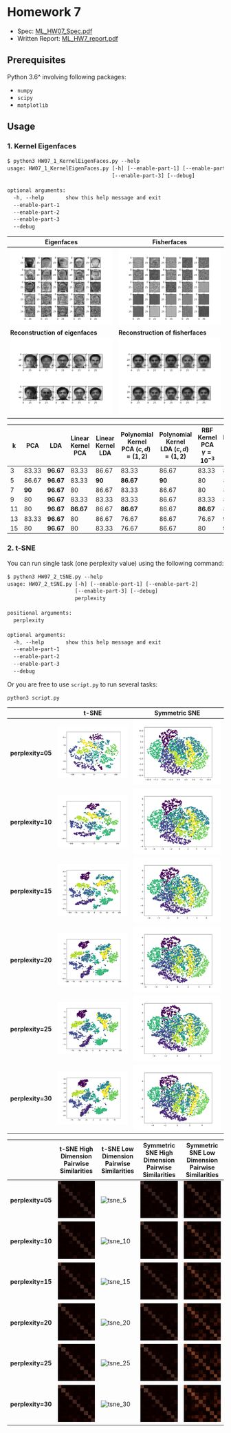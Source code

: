 # Homework 7

- Spec: [ML_HW07_Spec.pdf](./ML_HW07_Spec.pdf)
- Written Report: [ML_HW7_report.pdf](./ML_HW7_report.pdf)

## Prerequisites

Python 3.6^ involving following packages:

- `numpy`
- `scipy`
- `matplotlib`

## Usage

### 1. Kernel Eigenfaces

```txt
$ python3 HW07_1_KernelEigenFaces.py --help
usage: HW07_1_KernelEigenFaces.py [-h] [--enable-part-1] [--enable-part-2]
                                  [--enable-part-3] [--debug]

optional arguments:
  -h, --help       show this help message and exit
  --enable-part-1
  --enable-part-2
  --enable-part-3
  --debug
```

| Eigenfaces                                                   | Fisherfaces                                                    |
| ------------------------------------------------------------ | -------------------------------------------------------------- |
| ![eigenfaces](images/eigenfaces.png)                         | ![fisherfaces](images/fisherfaces.png)                         |
| **Reconstruction of eigenfaces**                             | **Reconstruction of fisherfaces**                              |
| ![eigenfaces_reconstruct](images/eigenfaces_reconstruct.png) | ![fisherfaces_reconstruct](images/fisherfaces_reconstruct.png) |

| k   | PCA    | LDA       | Linear Kernel PCA | Linear Kernel LDA | Polynomial Kernel PCA $(c, d) = (1, 2)$ | Polynomial Kernel LDA $(c, d) = (1, 2)$ | RBF Kernel PCA $\gamma=10^{-3}$ | RBF Kernel LDA $\gamma=10^{-3}$ |
| --- | ------ | --------- | ----------------- | ----------------- | --------------------------------------- | --------------------------------------- | ------------------------------- | ------------------------------- |
| 3   | 83.33  | **96.67** | 83.33             | 86.67             | 83.33                                   | 86.67                                   | 83.33                           | 86.67                           |
| 5   | 86.67  | **96.67** | 83.33             | **90**            | **86.67**                               | **90**                                  | 80                              | 86.67                           |
| 7   | **90** | **96.67** | 80                | 86.67             | 83.33                                   | 86.67                                   | 80                              | 86.67                           |
| 9   | 80     | **96.67** | 83.33             | 83.33             | 83.33                                   | 86.67                                   | 83.33                           | 86.67                           |
| 11  | 80     | **96.67** | **86.67**         | 86.67             | **86.67**                               | 86.67                                   | **86.67**                       | 86.67                           |
| 13  | 83.33  | **96.67** | 80                | 86.67             | 76.67                                   | 86.67                                   | 76.67                           | **90**                          |
| 15  | 80     | **96.67** | 80                | 83.33             | 76.67                                   | 86.67                                   | 80                              | **90**                          |

### 2. t-SNE

You can run single task (one perplexity value) using the following command:

```txt
$ python3 HW07_2_tSNE.py --help
usage: HW07_2_tSNE.py [-h] [--enable-part-1] [--enable-part-2]
                      [--enable-part-3] [--debug]
                      perplexity

positional arguments:
  perplexity

optional arguments:
  -h, --help       show this help message and exit
  --enable-part-1
  --enable-part-2
  --enable-part-3
  --debug
```

Or you are free to use `script.py` to run several tasks:

```txt
python3 script.py
```

|                   | t-SNE                                                | Symmetric SNE                                        |
| ----------------- | ---------------------------------------------------- | ---------------------------------------------------- |
| **perplexity=05** | [![tsne_5](images/tsne_5.png)](images/tsne_5.gif)    | [![ssne_5](images/ssne_5.png)](images/ssne_5.gif)    |
| **perplexity=10** | [![tsne_10](images/tsne_10.png)](images/tsne_10.gif) | [![ssne_10](images/ssne_10.png)](images/ssne_10.gif) |
| **perplexity=15** | [![tsne_15](images/tsne_15.png)](images/tsne_15.gif) | [![ssne_15](images/ssne_15.png)](images/ssne_15.gif) |
| **perplexity=20** | [![tsne_20](images/tsne_20.png)](images/tsne_20.gif) | [![ssne_20](images/ssne_20.png)](images/ssne_20.gif) |
| **perplexity=25** | [![tsne_25](images/tsne_25.png)](images/tsne_25.gif) | [![ssne_25](images/ssne_25.png)](images/ssne_25.gif) |
| **perplexity=30** | [![tsne_30](images/tsne_30.png)](images/tsne_30.gif) | [![ssne_30](images/ssne_30.png)](images/ssne_30.gif) |

|                   | t-SNE High Dimension Pairwise Similarities | t-SNE Low Dimension Pairwise Similarities | Symmetric SNE High Dimension Pairwise Similarities | Symmetric SNE Low Dimension Pairwise Similarities |
| ----------------- | ------------------------------------------ | ----------------------------------------- | -------------------------------------------------- | ------------------------------------------------- |
| **perplexity=05** | ![tsne_5](images/tsne_5_hd.png)            | ![tsne_5](images/tsne_5_ld.png)           | ![ssne_5](images/ssne_5_hd.png)                    | ![ssne_5](images/ssne_5_ld.png)                   |
| **perplexity=10** | ![tsne_10](images/tsne_10_hd.png)          | ![tsne_10](images/tsne_10_ld.png)         | ![ssne_10](images/ssne_10_hd.png)                  | ![ssne_10](images/ssne_10_ld.png)                 |
| **perplexity=15** | ![tsne_15](images/tsne_15_hd.png)          | ![tsne_15](images/tsne_15_ld.png)         | ![ssne_15](images/ssne_15_hd.png)                  | ![ssne_15](images/ssne_15_ld.png)                 |
| **perplexity=20** | ![tsne_20](images/tsne_20_hd.png)          | ![tsne_20](images/tsne_20_ld.png)         | ![ssne_20](images/ssne_20_hd.png)                  | ![ssne_20](images/ssne_20_ld.png)                 |
| **perplexity=25** | ![tsne_25](images/tsne_25_hd.png)          | ![tsne_25](images/tsne_25_ld.png)         | ![ssne_25](images/ssne_25_hd.png)                  | ![ssne_25](images/ssne_25_ld.png)                 |
| **perplexity=30** | ![tsne_30](images/tsne_30_hd.png)          | ![tsne_30](images/tsne_30_ld.png)         | ![ssne_30](images/ssne_30_hd.png)                  | ![ssne_30](images/ssne_30_ld.png)                 |
